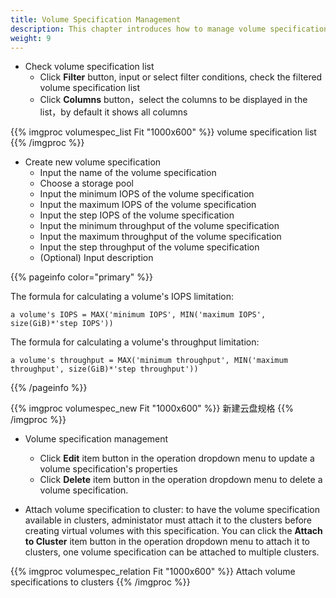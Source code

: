 ```yaml
---
title: Volume Specification Management
description: This chapter introduces how to manage volume specifications in ChimeStack
weight: 9
---
```


* Check volume specification list 
  * Click **Filter** button, input or select filter conditions, check the filtered volume specification list
  * Click **Columns** button，select the columns to be displayed in the list，by default it shows all columns
  
{{% imgproc volumespec_list Fit "1000x600" %}}
volume specification list 
{{% /imgproc %}}

* Create new volume specification
  * Input the name of the volume specification
  * Choose a storage pool 
  * Input the minimum IOPS of the volume specification
  * Input the maximum IOPS of the volume specification
  * Input the step IOPS of the volume specification
  * Input the minimum throughput of the volume specification
  * Input the maximum throughput of the volume specification
  * Input the step throughput of the volume specification
  * (Optional) Input description

{{% pageinfo color="primary" %}}

The formula for calculating a volume's IOPS limitation: 
```
a volume's IOPS = MAX('minimum IOPS', MIN('maximum IOPS', size(GiB)*'step IOPS'))
```

The formula for calculating a volume's throughput limitation: 
```
a volume's throughput = MAX('minimum throughput', MIN('maximum throughput', size(GiB)*'step throughput'))
```
{{% /pageinfo %}}

{{% imgproc volumespec_new Fit "1000x600" %}}
新建云盘规格
{{% /imgproc %}}

* Volume specification management 
  * Click **Edit** item button in the operation dropdown menu to update a volume specification's properties
  * Click **Delete** item button in the operation dropdown menu to delete a volume specification.

* Attach volume specification to cluster: to have the volume specification available in clusters, administator must attach it to the clusters before creating virtual volumes with this specification. You can click the **Attach to Cluster** item button in the operation dropdown menu to attach it to clusters, one volume specification can be attached to multiple clusters.

{{% imgproc volumespec_relation Fit "1000x600" %}}
Attach volume specifications to clusters
{{% /imgproc %}}
